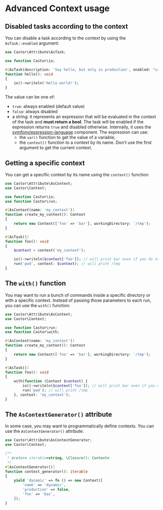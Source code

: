 # Advanced Context usage

## Disabled tasks according to the context

You can disable a task according to the context by using the
`AsTask::enabled` argument:

```php
use Castor\Attribute\AsTask;

use function Castor\io;

#[AsTask(description: 'Say hello, but only in production', enabled: "var('production') == true || context().name == 'ci'")]
function hello(): void
{
    io()->writeln('Hello world!');
}
```

The value can be one of:

* `true`: always enabled (default value)
* `false`: always disabled
* a string: it represents an expression that will be evaluated in the context of
  the task and **must return a bool**. The task will be enabled if the
  expression returns `true` and disabled otherwise. Internally, it uses the
  [symfony/expression-language](https://symfony.com/doc/current/components/expression_language.html)
  component. The expression can use:
  - the `var()` function to get the value of a variable;
  - the `context()` function to a context by its name. Don't use the first
     argument to get the current context.

## Getting a specific context

You can get a specific context by its name using the `context()` function:

```php
use Castor\Attribute\AsContext;
use Castor\Context;

use function Castor\io;
use function Castor\run;

#[AsContext(name: 'my_context')]
function create_my_context(): Context
{
    return new Context(['foo' => 'bar'], workingDirectory: '/tmp');
}

#[AsTask()]
function foo(): void
{
    $context = context('my_context');

    io()->writeln($context['foo']); // will print bar even if you do not use the --context option
    run('pwd', context: $context); // will print /tmp
}
```

## The `with()` function

You may want to run a bunch of commands inside a specific directory or with a
specific context. Instead of passing those parameters to each run, you can use
the `with()` function:

```php
use Castor\Attribute\AsContext;
use Castor\Context;

use function Castor\run;
use function Castor\with;

#[AsContext(name: 'my_context')]
function create_my_context(): Context
{
    return new Context(['foo' => 'bar'], workingDirectory: '/tmp');
}

#[AsTask()]
function foo(): void
{
    with(function (Context $context) {
        io()->writeln($context['foo']); // will print bar even if you do not use the --context option
        run('pwd'); // will print /tmp
    }, context: 'my_context');
}
```

## The `AsContextGenerator()` attribute

In some case, you may want to programmatically define contexts. You can use the
`AsContextGenerator()` attribute:

```php
use Castor\Attribute\AsContextGenerator;
use Castor\Context;

/**
 * @return iterable<string, \Closure(): Context>
 */
#[AsContextGenerator()]
function context_generator(): iterable
{
    yield 'dynamic' => fn () => new Context([
        'name' => 'dynamic',
        'production' => false,
        'foo' => 'baz',
    ]);
}
```
